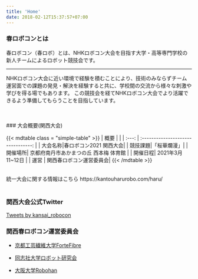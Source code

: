 ```yaml
---
title: 'Home'
date: 2018-02-12T15:37:57+07:00
---
```


### 春ロボコンとは

春ロボコン（春ロボ）とは、NHKロボコン大会を目指す大学・高等専門学校の新人チームによるロボット競技会です。

---

NHKロボコン大会に近い環境で経験を積むことにより、技術のみならずチーム運営面での課題の発見・解決を経験すると共に、学校間の交流から様々な刺激や学びを得る場でもあります。
この競技会を経てNHKロボコン大会でより活躍できるよう準備してもらうことを目指しています。

<!-- --- 

本年度から、関東春ロボコン，関西春ロボコンは春ロボコンと名前を変え，同一のルールで開催されます。
また、関西大会で優れた成績を収めたチームは関東で開催される関東大会兼統一大会に招待され、関東・関西チーム混合で決勝トーナメントを行います。 -->

<br>
<br>
### 大会概要(関西大会)

{{< mdtable class = "simple-table" >}}
| 概要 |  |
| :---: | :--------------------------------: |
| 大会名称|春ロボコン2021 関西大会|
| 競技課題|「桜華爛漫」|
| 開催場所| 京都府南丹市あかまつの丘 西本梅 体育館 |
| 開催日程| 2021年3月11~12日 |
| 運営 | 関西春ロボコン運営委員会|
{{< /mdtable >}}

<br>
統一大会に関する情報はこちら  
https://kantouharurobo.com/haru/
<!-- 大会当日スケジュール 58 KB -->
<!-- [Download](https://drive.google.com/file/d/1cy_Gx91IZ4MvDmu3OjSM8rm0-bowZjih/view) -->
<br>
<br>

### 関西大会公式Twitter

<a class="twitter-timeline" data-lang="ja" data-width="433" data-height="501" data-theme="light" href="https://twitter.com/kansai_robocon?ref_src=twsrc%5Etfw">Tweets by kansai_robocon</a> <script async src="https://platform.twitter.com/widgets.js" charset="utf-8"></script>


### 関西春ロボコン運営委員会

- [京都工芸繊維大学ForteFibre](https://www.fortefibre.net/)

- [同志社大学ロボット研究会](http://drc.hatenablog.com/)

- [大阪大学Robohan](http://www.robohan.net/)
